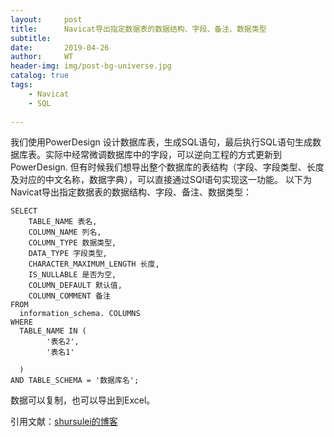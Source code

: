 ```yaml
---
layout:     post
title:      Navicat导出指定数据表的数据结构、字段、备注、数据类型
subtitle:   
date:       2019-04-26
author:     WT
header-img: img/post-bg-universe.jpg
catalog: true
tags:
    - Navicat
    - SQL
    
---
```


我们使用PowerDesign 设计数据库表，生成SQL语句，最后执行SQL语句生成数据库表。实际中经常微调数据库中的字段，可以逆向工程的方式更新到PowerDesign.
但有时候我们想导出整个数据库的表结构（字段、字段类型、长度及对应的中文名称，数据字典），可以直接通过SQl语句实现这一功能。
以下为Navicat导出指定数据表的数据结构、字段、备注、数据类型：

```
SELECT
	TABLE_NAME 表名,
	COLUMN_NAME 列名,
	COLUMN_TYPE 数据类型,
	DATA_TYPE 字段类型,
	CHARACTER_MAXIMUM_LENGTH 长度,
	IS_NULLABLE 是否为空,
	COLUMN_DEFAULT 默认值,
	COLUMN_COMMENT 备注
FROM
  information_schema. COLUMNS
WHERE
  TABLE_NAME IN (
		'表名2',
		'表名1'
	
  )
AND TABLE_SCHEMA = '数据库名';

```

数据可以复制，也可以导出到Excel。



  


引用文献：[shursulei的博客](https://blog.csdn.net/shursulei/article/details/82118557)    
          
		
	  
  
  
  
